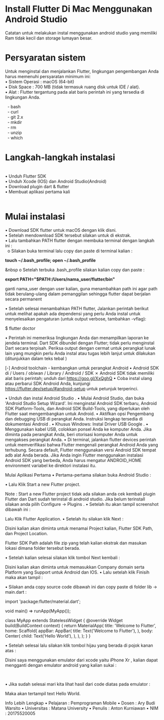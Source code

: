 <h1>Install Flutter Di Mac Menggunakan Android Studio</h1>
Catatan untuk melakukan instal menggunakan android studio yang memiliki Ram tidak kecil dan storage lumayan besar.<br>
<h1>Persyaratan sistem</h1>
Untuk menginstal dan menjalankan Flutter, lingkungan pengembangan Anda harus memenuhi persyaratan minimum ini:<br>
  •	Sistem Operasi : macOS (64-bit)<br>
  •	Disk Space : 700 MB (tidak termasuk ruang disk untuk IDE / alat).<br>
  •	Alat : Flutter tergantung pada alat baris perintah ini yang tersedia di lingkungan Anda.<br>
  <p>
    &nbsp -	bash <br>
    &nbsp -	curl <br>
    &nbsp -	git 2.x <br>
    &nbsp -	mkdir <br>
    &nbsp -	rm <br>
    &nbsp -	unzip <br>
    &nbsp -	which <br>
  </p>
<h1>Langkah-langkah instalasi</h1><br>
•	Unduh Flutter SDK <br>
•	Unduh Xcode (IOS) dan Android Studio(Android)<br>
•	Download plugin dart & flutter<br>
•	Membuat aplikasi pertama kali<br>
 

<h1>Mulai instalasi</h1>
•	Download SDK flutter untuk macOS dengan klik disni.<br>
•	Setelah mendownload SDK tersebut silakan untuk di ekstrak.<br>
•	Lalu tambahkan PATH flutter dengan membuka terminal dengan langkah ini :<br>
&nbsp o	Silakan buka terminal lalu copy dan paste di terminal kalian :<br>

 <b>touch ~/.bash_profile; open ~/.bash_profile</b> <br>
 
&nbsp o	Setelah terbuka .bash_profile  silakan kalian copy dan paste :<br>

<b>export PATH="$PATH:/Users/nama_user/flutter/bin"</b><br>

ganti nama_user dengan user kalian, guna menambahkan path ini agar path tidak berulang-ulang dalam pemanggilan sehingga flutter dapat berjalan secara permanent

•	Setelah selesai menambahkan PATH flutter, Jalankan perintah berikut untuk melihat apakah ada dependensi yang perlu Anda instal untuk menyelesaikan pengaturan (untuk output verbose, tambahkan -vflag):

$ flutter doctor

•	Perintah ini memeriksa lingkungan Anda dan menampilkan laporan ke jendela terminal. Dart SDK dibundel dengan Flutter; tidak perlu menginstal Dart secara terpisah. Periksa output dengan cermat untuk perangkat lunak lain yang mungkin perlu Anda instal atau tugas lebih lanjut untuk dilakukan (ditunjukkan dalam teks tebal )

[-] Android toolchain - kembangkan untuk perangkat Android 
    • Android SDK di / Users / obiwan / Library / Android / SDK ✗ Android SDK tidak memiliki alat baris perintah; unduh dari https://goo.gl/XxQghQ 
    • Coba instal ulang atau perbarui SDK Android Anda, 
      kunjungi https://flutter.dev/setup/#android-setup untuk petunjuk terperinci.
    


•	Unduh dan instal Android Studio .
•	Mulai Android Studio, dan buka 'Android Studio Setup Wizard'. Ini menginstal Android SDK terbaru, Android SDK Platform-Tools, dan Android SDK Build-Tools, yang diperlukan oleh Flutter saat mengembangkan untuk Android.
•	Aktifkan opsi Pengembang dan debugging USB di perangkat Anda. Instruksi lengkap tersedia di dokumentasi Android .
•	Khusus Windows: Instal Driver USB Google .
•	Menggunakan kabel USB, colokkan ponsel Anda ke komputer Anda. Jika diminta pada perangkat Anda, beri otorisasi komputer Anda untuk mengakses perangkat Anda.
•	Di terminal, jalankan flutter devices perintah untuk memverifikasi bahwa Flutter mengenali perangkat Android Anda yang terhubung. Secara default, Flutter menggunakan versi Android SDK tempat adb alat Anda berada. Jika Anda ingin Flutter menggunakan instalasi Android SDK yang berbeda, Anda harus mengatur ANDROID_HOME environment variabel ke direktori instalasi itu.



Mulai Aplikasi Pertama
•	Pertama-pertama silakan buka Android Studio :

 

•	Lalu Klik Start a new Flutter project.

Note : Start a new Flutter project tidak ada silakan anda cek kembali plugin Flutter dan Dart sudah terinstal di android studio. Jika  belum terinstall silakan anda pilih Configure -> Plugins .
•	Setelah itu akan tampil screenshot dibawah ini :
 

Lalu Klik Flutter Application.
•	Setelah itu silakan klik Next : 
 

Disini kalian akan diminta untuk menamai Project kalian, Flutter SDK Path, dan Project Location.

Flutter SDK Path adalah file zip yang telah kalian ekstrak dan masukan lokasi dimana folder tersebut berada.

•	Setelah kalian selesai silakan klik tombol Next kembali :
 

Disini kalian akan diminta untuk memasukkan Company domain serta Platform yang Support untuk Android dan IOS.
•	Lalu setelah klik Finisih maka akan tampil :
 
•	Silakan anda copy source code dibawah ini dan copy paste di folder lib -> main.dart :

import 'package:flutter/material.dart';

void main() => runApp(MyApp());

class MyApp extends StatelessWidget {
  @override
  Widget build(BuildContext context) {
    return MaterialApp(
      title: 'Welcome to Flutter',
      home: Scaffold(
        appBar: AppBar(
          title: Text('Welcome to Flutter'),
        ),
        body: Center(
          child: Text('Hello World'),
        ),
      ),
    );
  }
}

•	Setelah selesai lalu silakan klik tombol hijau yang berada di pojok kanan atas :
 
Disini saya menggunakan emulator dari xcode yaitu iPhone Xr , kalian dapat mengganti dengan emulator android yang kalian sukai :
 
 


•	Jika sudah selesai mari kita lihat hasil dari code diatas pada emulator : 

 

Maka akan tertampil text Hello World.
 

Info Lebih Lengkap
•	Pelajaran : Pemprograman Mobile
•	Dosen : Ary Budi Warsito
•	Universitas : Matana University
•	Penulis : Anton Kurniawan
•	NIM : 20175520005


